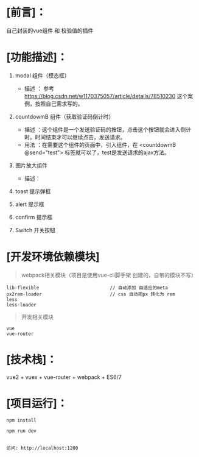 # [前言]：

自己封装的vue组件 和 校验值的插件
 
# [功能描述]：
 
1. modal 组件（模态框）
   * 描述 ： 参考 https://blog.csdn.net/w1170375057/article/details/78510230 这个案例，按照自己需求写的。
2. countdowmB 组件（获取验证码倒计时）   
   * 描述 ：这个组件是一个发送验证码的按钮，点击这个按钮就会进入倒计时。时间结束才可以继续点击，发送请求。
   * 用法 ：在需要这个组件的页面中，引入组件，在 <countdowmB @send="test"></countdowmB> 标签就可以了，test是发送请求的ajax方法。
3. 图片放大组件
   * 描述：

4. toast 提示弹框

5. alert 提示框

6. confirm 提示框

7. Switch 开关按钮



# [开发环境依赖模块]
> webpack相关模块（项目是使用vue-cli脚手架 创建的，自带的模块不写）
   
```
lib-flexible                          // 自动添加 自适应的meta
px2rem-loader                         // css 自动把px 转化为 rem
less 
less-loader
```

> 开发相关模块
```
vue
vue-router
```
# [技术栈]：
 
vue2 + vuex + vue-router + webpack + ES6/7
 
 
# [项目运行]：
 
```
npm install

npm run dev
 
 
访问: http://localhost:1200
 
```
